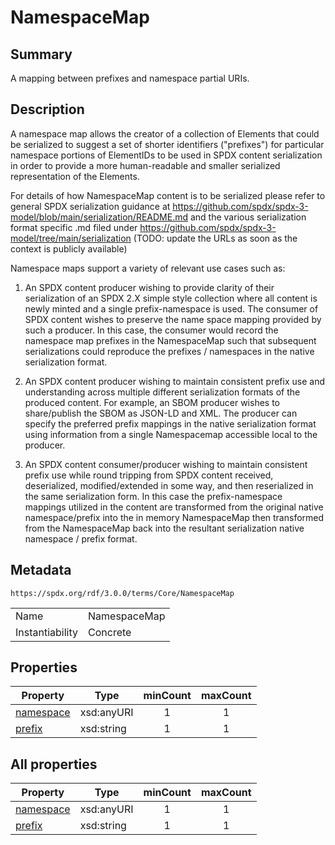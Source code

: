 <!-- Automatically generated by spec-parser v2.3.0 on 2024-07-29T18:25:30.305944+00:00 -->
<!-- SPDX-License-Identifier: Community-Spec-1.0 -->

# NamespaceMap

## Summary

A mapping between prefixes and namespace partial URIs.


## Description

A namespace map allows the creator of a collection of Elements that could be
serialized to suggest a set of shorter identifiers ("prefixes") for particular
namespace portions of ElementIDs to be used in SPDX content serialization in
order to provide a more human-readable and smaller serialized representation of
the Elements.

For details of how NamespaceMap content is to be serialized please refer to
general SPDX serialization guidance at
<https://github.com/spdx/spdx-3-model/blob/main/serialization/README.md>
and the various serialization format specific .md filed under
<https://github.com/spdx/spdx-3-model/tree/main/serialization>
(TODO: update the URLs as soon as the context is publicly available)

Namespace maps support a variety of relevant use cases such as:

1. An SPDX content producer wishing to provide clarity of their serialization
  of an SPDX 2.X simple style collection where all content is newly minted and
  a single prefix-namespace is used. The consumer of SPDX content wishes to
  preserve the name space mapping provided by such a producer. In this case,
  the consumer would record the namespace map prefixes in the NamespaceMap such
  that subsequent serializations could reproduce the prefixes / namespaces in
  the native serialization format.

2. An SPDX content producer wishing to maintain consistent prefix use and
  understanding across multiple different serialization formats of the produced
  content.
  For example, an SBOM producer wishes to share/publish the SBOM as JSON-LD and
  XML. The producer can specify the preferred prefix mappings in the native
  serialization format using information from a single Namespacemap accessible
  local to the producer.

3. An SPDX content consumer/producer wishing to maintain consistent prefix use
  while round tripping from SPDX content received, deserialized,
  modified/extended in some way, and then reserialized in the same
  serialization form.
  In this case the prefix-namespace mappings utilized in the content are
  transformed from the original native namespace/prefix into the in memory
  NamespaceMap then transformed from the NamespaceMap back into the resultant
  serialization native namespace / prefix format.


## Metadata

`https://spdx.org/rdf/3.0.0/terms/Core/NamespaceMap`


| | |
|---|---|
| Name | NamespaceMap |
| Instantiability | Concrete |






## Properties

| Property | Type | minCount | maxCount |
|---|---|:---:|:---:|
| [namespace](../Properties/namespace.md) | xsd:anyURI | 1 | 1 |
| [prefix](../Properties/prefix.md) | xsd:string | 1 | 1 |



## All properties

| Property | Type | minCount | maxCount |
|---|---|:---:|:---:|
| [namespace](../../Core/Properties/namespace.md) | xsd:anyURI | 1 | 1 |
| [prefix](../../Core/Properties/prefix.md) | xsd:string | 1 | 1 |



